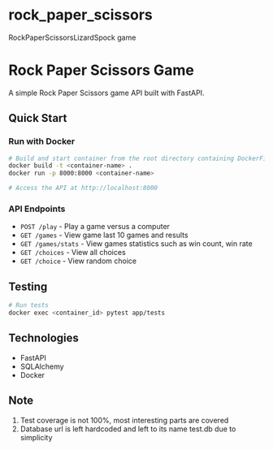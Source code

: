 # rock_paper_scissors
RockPaperScissorsLizardSpock game
# Rock Paper Scissors Game

A simple Rock Paper Scissors game API built with FastAPI.

## Quick Start

### Run with Docker

```bash
# Build and start container from the root directory containing DockerFile
docker build -t <container-name> .
docker run -p 8000:8000 <container-name>

# Access the API at http://localhost:8000
```

### API Endpoints

- `POST /play` - Play a game versus a computer
- `GET /games` - View game last 10 games and results
- `GET /games/stats` - View games statistics such as win count, win rate
- `GET /choices` - View all choices
- `GET /choice` - View random choice


## Testing

```bash
# Run tests
docker exec <container_id> pytest app/tests
```

## Technologies

- FastAPI
- SQLAlchemy
- Docker


## Note
1. Test coverage is not 100%, most interesting parts are covered
2. Database url is left hardcoded and left to its name test.db due to simplicity
